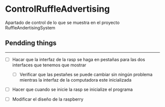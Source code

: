# ControlRuffleAdvertising
Apartado de control de lo que se muestra en el proyecto RuffleAndertisingSystem 

## Pendding things 
---

-[ ] Hacar que la interfaz de la rasp se haga en pestañas para las dos interfaces que tenemos que mostrar 
    -[ ] Verificar que las pestañes se puede cambiar sin ningún problema mientras la interfaz de la computadora este inicializada 

-[ ] Hacer que cuando se inicie la rasp se inicialize el programa 

-[ ] Modificar el diseño de la raspberry 